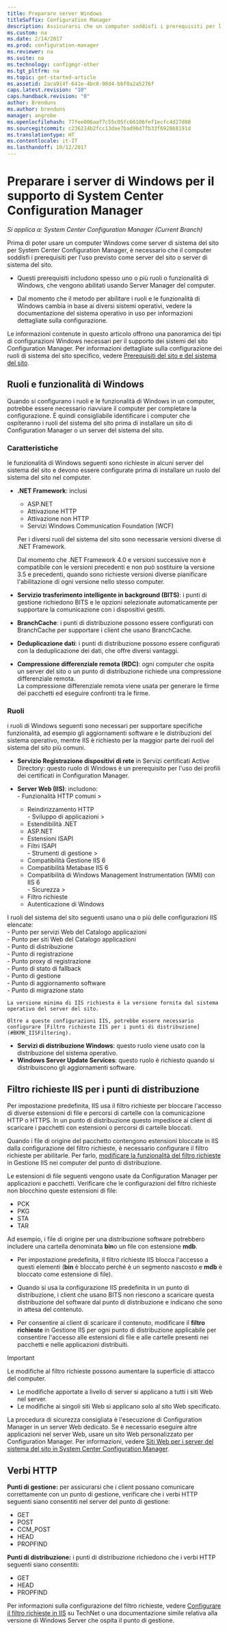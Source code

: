 ```yaml
---
title: Preparare server Windows
titleSuffix: Configuration Manager
description: Assicurarsi che un computer soddisfi i prerequisiti per l'uso come server del sito o server di sistema del sito per System Center Configuration Manager.
ms.custom: na
ms.date: 2/14/2017
ms.prod: configuration-manager
ms.reviewer: na
ms.suite: na
ms.technology: configmgr-other
ms.tgt_pltfrm: na
ms.topic: get-started-article
ms.assetid: 2aca914f-641e-4bc8-98d4-bbf0a2a5276f
caps.latest.revision: "10"
caps.handback.revision: "0"
author: Brenduns
ms.author: brenduns
manager: angrobe
ms.openlocfilehash: 77fee006aaf7c55c05fc66106fef1ecfc4d27d08
ms.sourcegitcommit: c236214b2fcc13dae7bad96d7fb33f692868191d
ms.translationtype: HT
ms.contentlocale: it-IT
ms.lasthandoff: 10/12/2017
---
```

# <a name="prepare-windows-servers-to-support-system-center-configuration-manager"></a>Preparare i server di Windows per il supporto di System Center Configuration Manager

*Si applica a: System Center Configuration Manager (Current Branch)*

Prima di poter usare un computer Windows come server di sistema del sito per System Center Configuration Manager, è necessario che il computer soddisfi i prerequisiti per l'uso previsto come server del sito o server di sistema del sito.  

-   Questi prerequisiti includono spesso uno o più ruoli o funzionalità di Windows, che vengono abilitati usando Server Manager del computer.  

-   Dal momento che il metodo per abilitare i ruoli e le funzionalità di Windows cambia in base ai diversi sistemi operativi, vedere la documentazione del sistema operativo in uso per informazioni dettagliate sulla configurazione.  

Le informazioni contenute in questo articolo offrono una panoramica dei tipi di configurazioni Windows necessari per il supporto dei sistemi del sito Configuration Manager. Per informazioni dettagliate sulla configurazione dei ruoli di sistema del sito specifico, vedere [Prerequisiti del sito e del sistema del sito](/sccm/core/plan-design/configs/site-and-site-system-prerequisites).

##  <a name="BKMK_WinFeatures"></a> Ruoli e funzionalità di Windows  
 Quando si configurano i ruoli e le funzionalità di Windows in un computer, potrebbe essere necessario riavviare il computer per completare la configurazione. È quindi consigliabile identificare i computer che ospiteranno i ruoli del sistema del sito prima di installare un sito di Configuration Manager o un server del sistema del sito.
### <a name="features"></a>Caratteristiche  
 le funzionalità di Windows seguenti sono richieste in alcuni server del sistema del sito e devono essere configurate prima di installare un ruolo del sistema del sito nel computer.  

-   **.NET Framework**: inclusi  

    -   ASP.NET  
    -   Attivazione HTTP  
    -   Attivazione non HTTP  
    -   Servizi Windows Communication Foundation (WCF)  

    Per i diversi ruoli del sistema del sito sono necessarie versioni diverse di .NET Framework.  

    Dal momento che .NET Framework 4.0 e versioni successive non è compatibile con le versioni precedenti e non può sostituire la versione 3.5 e precedenti, quando sono richieste versioni diverse pianificare l'abilitazione di ogni versione nello stesso computer.  

-   **Servizio trasferimento intelligente in background (BITS)**: i punti di gestione richiedono BITS e le opzioni selezionate automaticamente per supportare la comunicazione con i dispositivi gestiti.  

-   **BranchCache**: i punti di distribuzione possono essere configurati con BranchCache per supportare i client che usano BranchCache.  

-   **Deduplicazione dati**: i punti di distribuzione possono essere configurati con la deduplicazione dei dati, che offre diversi vantaggi.  

-   **Compressione differenziale remota (RDC)**: ogni computer che ospita un server del sito o un punto di distribuzione richiede una compressione differenziale remota.   
    La compressione differenziale remota viene usata per generare le firme dei pacchetti ed eseguire confronti tra le firme.  

### <a name="roles"></a>Ruoli  
 i ruoli di Windows seguenti sono necessari per supportare specifiche funzionalità, ad esempio gli aggiornamenti software e le distribuzioni del sistema operativo, mentre IIS è richiesto per la maggior parte dei ruoli del sistema del sito più comuni.  

 -   **Servizio Registrazione dispositivi di rete** in Servizi certificati Active Directory: questo ruolo di Windows è un prerequisito per l'uso dei profili dei certificati in Configuration Manager.  

 -   **Server Web (IIS)**: includono:  
    -   Funzionalità HTTP comuni >  
        -   Reindirizzamento HTTP  
    -   Sviluppo di applicazioni >  
        -   Estendibilità .NET  
        -   ASP.NET  
        -   Estensioni ISAPI  
        -   Filtri ISAPI  
    -   Strumenti di gestione >  
        -   Compatibilità Gestione IIS 6  
        -   Compatibilità Metabase IIS 6  
        -   Compatibilità di Windows Management Instrumentation (WMI) con IIS 6  
    -   Sicurezza >  
        -   Filtro richieste  
        -   Autenticazione di Windows  

 I ruoli del sistema del sito seguenti usano una o più delle configurazioni IIS elencate:  
    -   Punto per servizi Web del Catalogo applicazioni  
    -   Punto per siti Web del Catalogo applicazioni  
    -   Punto di distribuzione  
    -   Punto di registrazione  
    -   Punto proxy di registrazione  
    -   Punto di stato di fallback  
    -   Punto di gestione  
    -   Punto di aggiornamento software  
    -   Punto di migrazione stato     

    La versione minima di IIS richiesta è la versione fornita dal sistema operativo del server del sito.  

    Oltre a queste configurazioni IIS, potrebbe essere necessario configurare [Filtro richieste IIS per i punti di distribuzione](#BKMK_IISFiltering).  

-   **Servizi di distribuzione Windows**: questo ruolo viene usato con la distribuzione del sistema operativo.  
-   **Windows Server Update Services**: questo ruolo è richiesto quando si distribuiscono gli aggiornamenti software.  

##  <a name="BKMK_IISFiltering"></a> Filtro richieste IIS per i punti di distribuzione  
 Per impostazione predefinita, IIS usa il filtro richieste per bloccare l'accesso di diverse estensioni di file e percorsi di cartelle con la comunicazione HTTP o HTTPS. In un punto di distribuzione questo impedisce ai client di scaricare i pacchetti con estensioni o percorsi di cartelle bloccati.  

 Quando i file di origine del pacchetto contengono estensioni bloccate in IIS dalla configurazione del filtro richieste, è necessario configurare il filtro richieste per abilitarle. Per farlo, [modificare la funzionalità del filtro richieste](https://technet.microsoft.com/library/hh831621.aspx) in Gestione IIS nei computer del punto di distribuzione.  

 Le estensioni di file seguenti vengono usate da Configuration Manager per applicazioni e pacchetti. Verificare che le configurazioni del filtro richieste non blocchino queste estensioni di file:  

-   PCK  
-   PKG  
-   STA  
-   TAR  

Ad esempio, i file di origine per una distribuzione software potrebbero includere una cartella denominata **bin**o un file con estensione **mdb**.  

-   Per impostazione predefinita, il filtro richieste IIS blocca l'accesso a questi elementi (**bin** è bloccato perché è un segmento nascosto e **mdb** è bloccato come estensione di file).  

-   Quando si usa la configurazione IIS predefinita in un punto di distribuzione, i client che usano BITS non riescono a scaricare questa distribuzione del software dal punto di distribuzione e indicano che sono in attesa del contenuto.  

-   Per consentire ai client di scaricare il contenuto, modificare il **filtro richieste** in Gestione IIS per ogni punto di distribuzione applicabile per consentire l'accesso alle estensioni di file e alle cartelle presenti nei pacchetti e nelle applicazioni distribuiti.  

> [!IMPORTANT]  
>  Le modifiche al filtro richieste possono aumentare la superficie di attacco del computer.  
>   
>  -   Le modifiche apportate a livello di server si applicano a tutti i siti Web nel server.  
> -   Le modifiche ai singoli siti Web si applicano solo al sito Web specificato.  
>   
>  La procedura di sicurezza consigliata è l'esecuzione di Configuration Manager in un server Web dedicato. Se è necessario eseguire altre applicazioni nel server Web, usare un sito Web personalizzato per Configuration Manager. Per informazioni, vedere [Siti Web per i server del sistema del sito in System Center Configuration Manager](../../../core/plan-design/network/websites-for-site-system-servers.md).  

## <a name="http-verbs"></a>Verbi HTTP
**Punti di gestione:** per assicurarsi che i client possano comunicare correttamente con un punto di gestione, verificare che i verbi HTTP seguenti siano consentiti nel server del punto di gestione:  
 - GET
 - POST
 - CCM_POST
 - HEAD
 - PROPFIND

**Punti di distribuzione:** i punti di distribuzione richiedono che i verbi HTTP seguenti siano consentiti:
 - GET
 - HEAD
 - PROPFIND

Per informazioni sulla configurazione del filtro richieste, vedere [Configurare il filtro richieste in IIS](https://technet.microsoft.com/library/hh831621.aspx#Verbs) su TechNet o una documentazione simile relativa alla versione di Windows Server che ospita il punto di gestione.
